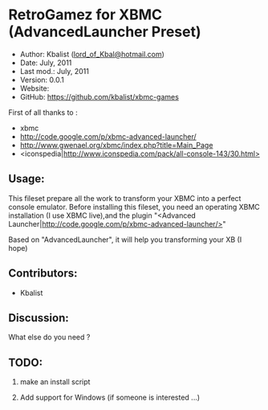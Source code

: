 RetroGamez for XBMC (AdvancedLauncher Preset)
=============================================

* Author:    Kbalist (<lord_of_Kbal@hotmail.com>)
* Date:      July, 2011
* Last mod.: July, 2011
* Version:   0.0.1
* Website:   
* GitHub:    <https://github.com/kbalist/xbmc-games>


First of all thanks to : 

* xbmc
* http://code.google.com/p/xbmc-advanced-launcher/
* http://www.gwenael.org/xbmc/index.php?title=Main_Page
* <iconspedia|http://www.iconspedia.com/pack/all-console-143/30.html>



Usage:
------

This fileset prepare all the work to transform your XBMC into a perfect console emulator.
Before installing this fileset, you need an operating XBMC installation (I use XBMC live),and the plugin "<Advanced Launcher|http://code.google.com/p/xbmc-advanced-launcher/>"



Based on "AdvancedLauncher", it will help you transforming your XB (I hope)



Contributors:
-------------

* Kbalist


Discussion:
-----------

What else do you need ?

TODO:
-----

1. make an install script

11. Add support for Windows (if someone is interested ...)






